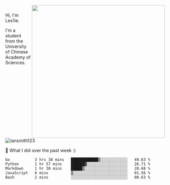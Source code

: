 <img align="right" src="https://github-readme-stats.vercel.app/api?username=iansmith123&show_icons=true&hide_border=true" width="420">

### 
Hi, I'm Les1ie. 

I'm a student from the University of Chinese Academy of Sciences.

<img src="https://komarev.com/ghpvc/?username=iansmith123" alt="iansmith123" />




🔭 What I did over the past week :)
<!--START_SECTION:waka-->
```text
Go           3 hrs 38 mins   ████████████▒░░░░░░░░░░░░   49.63 % 
Python       1 hr 57 mins    ██████▓░░░░░░░░░░░░░░░░░░   26.71 % 
Markdown     1 hr 30 mins    █████▒░░░░░░░░░░░░░░░░░░░   20.68 % 
JavaScript   6 mins          ▒░░░░░░░░░░░░░░░░░░░░░░░░   01.56 % 
Bash         2 mins          ░░░░░░░░░░░░░░░░░░░░░░░░░   00.63 % 
```
<!--END_SECTION:waka-->


<!--
**IanSmith123/IanSmith123** is a ✨ _special_ ✨ repository because its `README.md` (this file) appears on your GitHub profile.
<img src="https://github.githubassets.com/images/spinners/octocat-spinner-64.gif">

Here are some ideas to get you started:

- 🔭 I’m currently working on ...
- 🌱 I’m currently learning ...
- 👯 I’m looking to collaborate on ...
- 🤔 I’m looking for help with ...
- 💬 Ask me about ...
- 📫 How to reach me: ...
- 😄 Pronouns: ...
- ⚡ Fun fact: ...
-->
